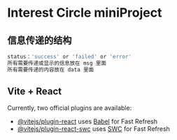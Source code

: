 # Interest Circle miniProject

## 信息传递的结构

```js
status：'success' or 'failed' or 'error'
所有需要传递或显示的信息放在 msg 里面
所有需要传递的内容放在 data 里面
```

## Vite + React

Currently, two official plugins are available:

- [@vitejs/plugin-react](https://github.com/vitejs/vite-plugin-react/blob/main/packages/plugin-react/README.md) uses [Babel](https://babeljs.io/) for Fast Refresh
- [@vitejs/plugin-react-swc](https://github.com/vitejs/vite-plugin-react-swc) uses [SWC](https://swc.rs/) for Fast Refresh
